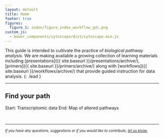 ```yaml
---
layout: default
title: Home
footer: true
figures:
  figure_1: index/figure_index_workflow_gdc.png
custom_js:
  - bower_components/cytoscape/dist/cytoscape.min.js
---
```


This guide is intended to cultivate the practice of *biological pathway analysis*. We are making available a growing collection of learning materials including  [presentations]({{ site.baseurl }}/presentations/archive/), [primers]({{ site.baseurl }}/primers/archive/) along with [workflows]({{ site.baseurl }}/workflows/archive/) that provide guided instruction for data analysis.
{: .lead }

<hr/>

## Find your path

<div class="panel panel-primary guide-index">
  <div class="panel-heading">
    <p class="panel-title text-center">
      Start: Transcriptomic data <span class="glyphicon glyphicon-menu-right" aria-hidden="true"></span>
      End: Map of altered pathways
    </p>
  </div>
  <div class="panel-body">
    <div id="index-concepts-chart-emseq"></div>
  </div>
</div>

<script type="text/javascript">
  var cy = cytoscape({
    container: $('#index-concepts-chart-emseq'),

    // initial viewport state:
    userZoomingEnabled: false,
    userPanningEnabled: false,
    boxSelectionEnabled: false,
    autounselectify: true,

    style: [
      {
        selector: 'node',
        css: {
          'width'             : 'label',
          'shape'             : 'roundrectangle',
          'content'           : 'data(name)',
          'text-valign'       : 'center',
          'text-halign'       : 'center',
          'text-wrap'         : 'wrap',
          'padding-left'      : '5px',
          'padding-right'     : '5px',
          'padding-top'       : '10px',
          'padding-bottom'    : '10px',
          'background-color'  : '#2980b9',
          'color'             : '#ecf0f1',
          'font-size'         : '0.9em'
        }
      },
      {
        selector: '.hub',
        css: {
          'shape'             : 'ellipse',
          'padding-left'      : '10px',
          'padding-right'     : '10px',
          'background-color'  : '#7f8c8d',
          'color'             : '#ecf0f1'
        }
      },
      {
        selector: '$node > node',
        css: {
          'padding-top'       : '10px',
          'padding-left'      : '10px',
          'padding-bottom'    : '10px',
          'padding-right'     : '10px',
          'text-valign'       : 'top',
          'text-halign'       : 'right',
          'background-color'  : '#ecf0f1',
          'color'             : '#2c3e50',
          'font-size'         : '0.9em'
        }
      },
      {
        selector: '.dimished',
        css: {
          'background-color'  : '#34495e',
          'padding-top'       : '10px',
          'padding-bottom'    : '10px'
          // 'color'             : '#2c3e50'
        }
      },
      {
        selector: 'edge',
        css: {
          'target-arrow-shape': 'triangle',
          'curve-style': 'bezier'
        }
      },
      {
        selector: ':selected',
        css: {
          'background-color': 'black',
          'line-color': 'black',
          'target-arrow-color': 'black',
          'source-arrow-color': 'black'
        }
      }
    ],

    elements: {
      nodes: [
        { data: { id: 'datasources_group', name: 'Data Source' } },
        { data: {
            id: 'cancer_db',
            name: 'Workflow I\n\nCancer genome database',
            parent: 'datasources_group',
            href: '{{ site.baseurl }}/workflows/pathway_enrichment_gdc/index/'
          },
          classes: 'dimished data_source',
          position: { x: 0, y: 0 }
        },
        { data: {
            id: 'custom_system',
            name: 'Workflow II\n\nYour experimental system',
            parent: 'datasources_group',
            href: '{{ site.baseurl }}/workflows/pathway_enrichment_custom/index/'
          },
          classes: 'dimished data_source',
          position: { x: 250, y: 0 }
        },

        { data: { id: 'processing_group', name: 'Data Processing' } },
        { data: {
            id: 'rnaseq_data',
            name: 'Measure gene expression\n\n(RNA-Seq)',
            parent: 'processing_group'
           },
          position: { x: 125, y: 125 }
        },
        { data: {
            id: 'assess_de',
            name: 'Assess differential expression',
            parent: 'processing_group'
          },
          position: { x: 125, y: 225 }
        },

        { data: {
            id: 'interpret_gene_list',
            name: 'Interpret gene list'
          },
          classes: 'hub',
          position: { x: 125, y: 350 }
        },


        { data: { id: 'pathway_id_group', name: 'Pathway Identification' } },
        { data: {
            id: 'pathways_enrichment',
            name: 'Enrich for pathways by gene rank',
            parent: 'pathway_id_group'
          },
          position: { x: 125, y: 450 }
        },
        { data: { id: 'pathways_visualize',
            name: 'Visualize pathways',
            parent: 'pathway_id_group'
          },
          position: { x: 125, y: 550 }
        }
      ],
      edges: [
        { data: {
            id: 'db-rnaseq',
            source: 'cancer_db',
            target: 'rnaseq_data'
          }
        },
        { data: {
            id: 'custom-rnaseq',
            source: 'custom_system',
            target: 'rnaseq_data'
          }
        },
        { data: {
            id: 'rnaseq-de',
            source: 'rnaseq_data',
            target: 'assess_de'
          }
        },
        { data: {
            id: 'de-interpret',
            source: 'assess_de',
            target: 'interpret_gene_list'
          }
        },
        { data: {
            id: 'interpret-enrich',
            source: 'interpret_gene_list',
            target: 'pathways_enrichment'
          }
        },
        { data: {
            id: 'enrich_viz',
            source: 'pathways_enrichment',
            target: 'pathways_visualize'
          }
        }
      ]
    },

    layout: {
      name: 'preset',
      padding: 5
    }
  });

  cy.on( 'tap', '.data_source', function( event ){
    try { // your browser may block popups
      window.open( this.data('href') );
    } catch(e){ // fall back on url change
      window.location.href = this.data('href');
    }
  });
</script>

<br/>
<hr/>

<em class="pull-right">
  <small> If you have any questions, suggestions or if you would like to contribute, <a href="https://groups.google.com/forum/#!forum/pathway-commons-help" target="_blank">let us know.</a>
  </small>
</em>
